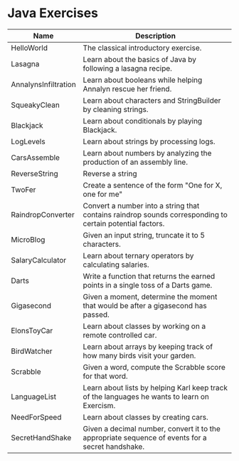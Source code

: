 # Java Exercises

| Name                 | Description                                                                                              |
|----------------------|----------------------------------------------------------------------------------------------------------|
| HelloWorld           | The classical introductory exercise.                                                                     |
| Lasagna              | Learn about the basics of Java by following a lasagna recipe.                                            |
| AnnalynsInfiltration | Learn about booleans while helping Annalyn rescue her friend.                                            |
| SqueakyClean         | Learn about characters and StringBuilder by cleaning strings.                                            |
| Blackjack            | Learn about conditionals by playing Blackjack.                                                           |
| LogLevels            | Learn about strings by processing logs.                                                                  |
| CarsAssemble         | Learn about numbers by analyzing the production of an assembly line.                                     |
| ReverseString        | Reverse a string                                                                                         |
| TwoFer               | Create a sentence of the form "One for X, one for me"                                                    |
| RaindropConverter    | Convert a number into a string that contains raindrop sounds corresponding to certain potential factors. |
| MicroBlog            | Given an input string, truncate it to 5 characters.                                                      |
| SalaryCalculator     | Learn about ternary operators by calculating salaries.                                                   |
| Darts                | Write a function that returns the earned points in a single toss of a Darts game.                        |
| Gigasecond           | Given a moment, determine the moment that would be after a gigasecond has passed.                        |                                                                                                                                                                                                                                                                                                                                                                                                                                                                                                              |
| ElonsToyCar          | Learn about classes by working on a remote controlled car.                                               |
| BirdWatcher          | Learn about arrays by keeping track of how many birds visit your garden.                                 |
| Scrabble             | Given a word, compute the Scrabble score for that word.                                                  |
| LanguageList         | Learn about lists by helping Karl keep track of the languages he wants to learn on Exercism.             |
| NeedForSpeed         | Learn about classes by creating cars.                                                                    |
| SecretHandShake      | Given a decimal number, convert it to the appropriate sequence of events for a secret handshake.         |
